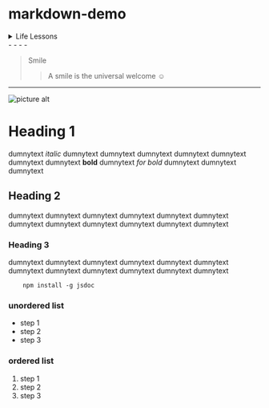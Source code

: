 # markdown-demo

<details>
    <summary>Life Lessons</summary>
    <p>Sometimes you have to forget what’s gone, appreciate what still remains and look forward to what’s next</p>
</details>
 - - - -
  
 > Smile
 >> A smile is the universal welcome
 :relaxed:

 - - - -
  ![picture alt](http://www.trendycovers.com/covers/Smile_you_are_beautiful_facebook_cover_1342846102.jpg "Title is optional")

Heading 1
=============

dumnytext *italic* dumnytext dumnytext dumnytext dumnytext dumnytext
dumnytext dumnytext **bold**  dumnytext _for bold_ dumnytext dumnytext dumnytext

Heading 2
------------

dumnytext dumnytext dumnytext dumnytext dumnytext dumnytext
dumnytext dumnytext dumnytext dumnytext dumnytext dumnytext

### Heading 3

dumnytext dumnytext dumnytext dumnytext dumnytext dumnytext
dumnytext dumnytext dumnytext dumnytext dumnytext dumnytext

```
    npm install -g jsdoc
```

### unordered list
* step 1
* step 2
* step 3
  
### ordered list
1. step 1
2. step 2
3. step 3
   